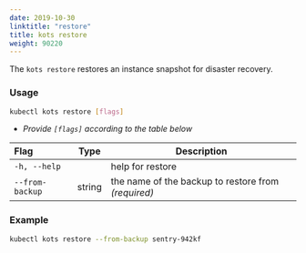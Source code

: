 ```yaml
---
date: 2019-10-30
linktitle: "restore"
title: kots restore
weight: 90220
---
```


The `kots restore` restores an instance snapshot for disaster recovery.

### Usage

```bash
kubectl kots restore [flags]
```

- _Provide `[flags]` according to the table below_

| Flag            | Type   | Description                                         |
| :-------------- | ------ | --------------------------------------------------- |
| `-h, --help`    |        | help for restore                                    |
| `--from-backup` | string | the name of the backup to restore from _(required)_ |

### Example

```bash
kubectl kots restore --from-backup sentry-942kf
```
